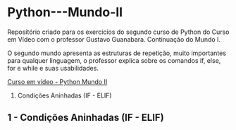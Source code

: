 # Python---Mundo-II
Repositório criado para os exercicíos do segundo curso de Python do Curso em Vídeo com o professor Gustavo Guanabara.
Continuação do Mundo I.

O segundo mundo apresenta as estruturas de repetição, muito importantes para qualquer linguagem, o professor explica sobre os comandos if, else, for e while e suas usabilidades. 
 
 [Curso em vídeo - Python Mundo II](https://www.youtube.com/watch?v=nJkVHusJp6E&list=PLHz_AreHm4dk_nZHmxxf_J0WRAqy5Czye)
 
 1. Condições Aninhadas (IF - ELIF)
 
 ## 1 - Condições Aninhadas (IF - ELIF)
